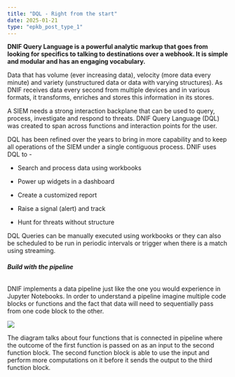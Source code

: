 ```yaml
---
title: "DQL - Right from the start"
date: 2025-01-21
type: "epkb_post_type_1"
---
```


  
**DNIF Query Language is a powerful analytic markup that goes from looking for specifics to talking to destinations over a webhook. It is simple and modular and has an engaging vocabulary.**

Data that has volume (ever increasing data), velocity (more data every minute) and variety (unstructured data or data with varying structures). As DNIF receives data every second from multiple devices and in various formats, it transforms, enriches and stores this information in its stores.

A SIEM needs a strong interaction backplane that can be used to query, process, investigate and respond to threats. DNIF Query Language (DQL) was created to span across functions and interaction points for the user.

DQL has been refined over the years to bring in more capability and to keep all operations of the SIEM under a single contiguous process. DNIF uses DQL to -

- Search and process data using workbooks

- Power up widgets in a dashboard

- Create a customized report

- Raise a signal (alert) and track

- Hunt for threats without structure

DQL Queries can be manually executed using workbooks or they can also be scheduled to be run in periodic intervals or trigger when there is a match using streaming.

###### **Build with the pipeline**

DNIF implements a data pipeline just like the one you would experience in Jupyter Notebooks. In order to understand a pipeline imagine multiple code blocks or functions and the fact that data will need to sequentially pass from one code block to the other.

![](./images-DQL%20%20%20Right%20from%20the%20start/DQL%20%20Right-from-the-start-1.webp)
  
The diagram talks about four functions that is connected in pipeline where the outcome of the first function is passed on as an input to the second function block. The second function block is able to use the input and perform more computations on it before it sends the output to the third function block.
